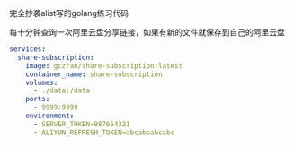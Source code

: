 完全抄袭alist写的golang练习代码

每十分钟查询一次阿里云盘分享链接，如果有新的文件就保存到自己的阿里云盘

```yaml
services:
  share-subscription:
    image: gczran/share-subscription:latest
    container_name: share-subscription
    volumes:
      - ./data:/data
    ports:
      - 9999:9999
    environment:
      - SERVER_TOKEN=987654321
      - ALIYUN_REFRESH_TOKEN=abcabcabcabc
```